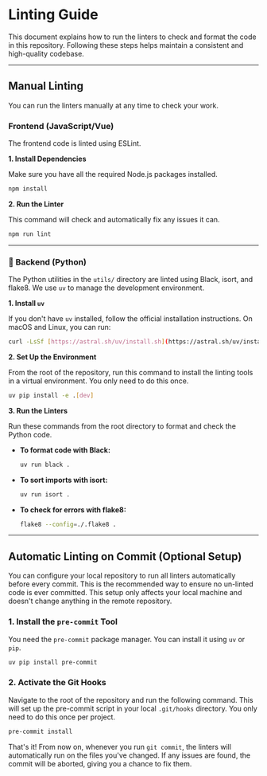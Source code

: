 # Linting Guide

This document explains how to run the linters to check and format the code in this repository. Following these steps helps maintain a consistent and high-quality codebase.

---
## Manual Linting

You can run the linters manually at any time to check your work.

### Frontend (JavaScript/Vue)

The frontend code is linted using ESLint.

**1. Install Dependencies**

Make sure you have all the required Node.js packages installed.
```bash
npm install
```

**2. Run the Linter**

This command will check and automatically fix any issues it can.
```bash
npm run lint
```

---
### 🐍 Backend (Python)

The Python utilities in the `utils/` directory are linted using Black, isort, and flake8. We use `uv` to manage the development environment.

**1. Install `uv`**

If you don't have `uv` installed, follow the official installation instructions. On macOS and Linux, you can run:
```bash
curl -LsSf [https://astral.sh/uv/install.sh](https://astral.sh/uv/install.sh) | sh
```

**2. Set Up the Environment**

From the root of the repository, run this command to install the linting tools in a virtual environment. You only need to do this once.
```bash
uv pip install -e .[dev]
```

**3. Run the Linters**

Run these commands from the root directory to format and check the Python code.

* **To format code with Black:**
    ```bash
    uv run black .
    ```
* **To sort imports with isort:**
    ```bash
    uv run isort .
    ```
* **To check for errors with flake8:**
    ```bash
    flake8 --config=./.flake8 .
    ```
---
## Automatic Linting on Commit (Optional Setup)

You can configure your local repository to run all linters automatically before every commit. This is the recommended way to ensure no un-linted code is ever committed. This setup only affects your local machine and doesn't change anything in the remote repository.

### 1. Install the `pre-commit` Tool

You need the `pre-commit` package manager. You can install it using `uv` or `pip`.
```bash
uv pip install pre-commit
```

### 2. Activate the Git Hooks

Navigate to the root of the repository and run the following command. This will set up the pre-commit script in your local `.git/hooks` directory. You only need to do this once per project.
```bash
pre-commit install
```

That's it! From now on, whenever you run `git commit`, the linters will automatically run on the files you've changed. If any issues are found, the commit will be aborted, giving you a chance to fix them.
